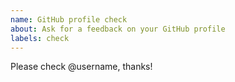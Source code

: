 ```yaml
---
name: GitHub profile check
about: Ask for a feedback on your GitHub profile
labels: check
---
```


<!--
  In the text below, mention the username of the GitHub profile
  you want to get feedback on.
-->

Please check @username, thanks!
